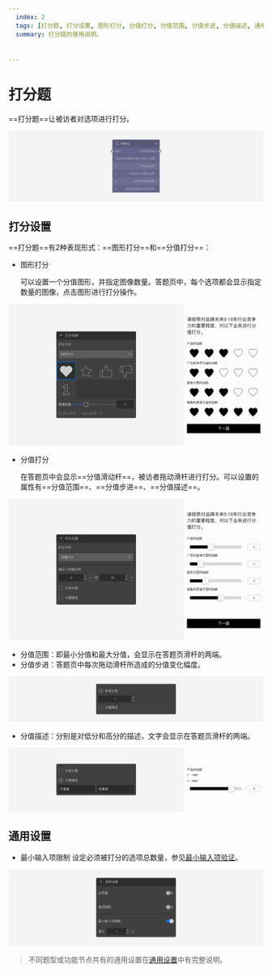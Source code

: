 ```yaml
---
  index: 2
  tags: [打分题, 打分设置, 图形打分, 分值打分, 分值范围, 分值步进, 分值描述, 通用设置, 最小输入项限制, 题型节点]
  summary: 打分题的使用说明。


---
```







# 打分题

==打分题==让被访者对选项进行打分。

<img src='../assets/questionnaireNodes/02rating/node.png'>

## 打分设置

==打分题==有2种表现形式：==图形打分==和==分值打分==：

+ 图形打分
  
  可以设置一个分值图形，并指定图像数量。答题页中，每个选项都会显示指定数量的图像，点击图形进行打分操作。

<img src='../assets/questionnaireNodes/02rating/section.png'>

+ 分值打分

  在答题页中会显示==分值滑动杆==，被访者拖动滑杆进行打分。可以设置的属性有==分值范围==、==分值步进==、==分值描述==。

<img src='../assets/questionnaireNodes/02rating/slider-section.png'>

  + 分值范围：即最小分值和最大分值，会显示在答题页滑杆的两端。
  + 分值步进：答题页中每次拖动滑杆所造成的分值变化幅度。
  
<img src='../assets/questionnaireNodes/02rating/slider-step.png'>

  + 分值描述：分别是对低分和高分的描述，文字会显示在答题页滑杆的两端。

<img src='../assets/questionnaireNodes/02rating/slider-label.png'>

## 通用设置

+ 最小输入项限制
设定必须被打分的选项总数量，参见[最小输入项验证](../../11nodeSettings/05questionGeneralSetting/03inputLimits.md)。

<img src='../assets/questionnaireNodes/02rating/common.png'>

> 不同题型或功能节点共有的通用设置在[通用设置](../../11nodeSettings/concept.md)中有完整说明。

